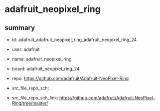 # adafruit_neopixel_ring
 
## summary 
* id: adafruit_adafruit_neopixel_ring_adafruit_neopixel_ring_24
* user: adafruit
* name: adafruit_neopixel_ring
* board: adafruit_neopixel_ring_24
* repo: https://github.com/adafruit/Adafruit-NeoPixel-Ring



* src_file_repo_sch: 
* src_file_repo_sch_link: https://github.com/adafruit/Adafruit-NeoPixel-Ring/tree/master/






